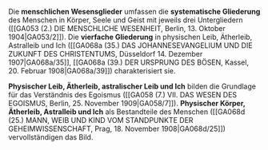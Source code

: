 
Die **menschlichen Wesensglieder** umfassen die **systematische Gliederung** des Menschen in Körper, Seele und Geist mit jeweils drei Untergliedern ([[GA053 (2.) DIE MENSCHLICHE WESENHEIT, Berlin, 13. Oktober 1904|GA053/2]]). Die **vierfache Gliederung** in physischen Leib, Ätherleib, Astralleib und Ich ([[GA068a (35.) DAS JOHANNESEVANGELIUM UND DIE ZUKUNFT DES CHRISTENTUMS, Düsseldorf 14. Dezember 1907|GA068a/35]], [[GA068a (39.) DER URSPRUNG DES BÖSEN, Kassel, 20. Februar 1908|GA068a/39]]) charakterisiert sie.

**Physischer Leib, Ätherleib, astralischer Leib und Ich** bilden die Grundlage für das Verständnis des Egoismus ([[GA058 (7.) VII. DAS WESEN DES EGOISMUS, Berlin, 25. November 1909|GA058/7]]). **Physischer Körper, Ätherleib, Astralleib und Ich** als Bestandteile des Menschen ([[GA068d (25.) MANN, WEIB UND KIND VOM STANDPUNKTE DER GEHEIMWISSENSCHAFT, Prag, 18. November 1908|GA068d/25]]) vervollständigen das Bild.
